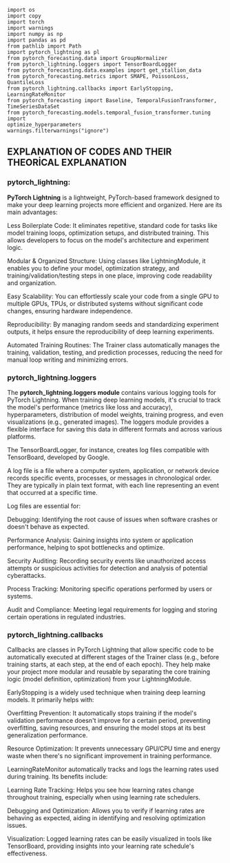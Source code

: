 ```
import os
import copy
import torch
import warnings
import numpy as np
import pandas as pd
from pathlib import Path
import pytorch_lightning as pl
from pytorch_forecasting.data import GroupNormalizer
from pytorch_lightning.loggers import TensorBoardLogger
from pytorch_forecasting.data.examples import get_stallion_data
from pytorch_forecasting.metrics import SMAPE, PoissonLoss, QuantileLoss
from pytorch_lightning.callbacks import EarlyStopping, LearningRateMonitor
from pytorch_forecasting import Baseline, TemporalFusionTransformer, 
TimeSeriesDataSet
from pytorch_forecasting.models.temporal_fusion_transformer.tuning import 
optimize_hyperparameters
warnings.filterwarnings("ignore")
```

## EXPLANATION OF CODES AND THEIR THEORİCAL EXPLANATION

### pytorch_lightning: 

**PyTorch Lightning** is a lightweight, PyTorch-based framework designed to make your deep learning projects more efficient and organized. Here are its main advantages:

Less Boilerplate Code: It eliminates repetitive, standard code for tasks like model training loops, optimization setups, and distributed training. This allows developers to focus on the model's architecture and experiment logic.

Modular & Organized Structure: Using classes like LightningModule, it enables you to define your model, optimization strategy, and training/validation/testing steps in one place, improving code readability and organization.

Easy Scalability: You can effortlessly scale your code from a single GPU to multiple GPUs, TPUs, or distributed systems without significant code changes, ensuring hardware independence.

Reproducibility: By managing random seeds and standardizing experiment outputs, it helps ensure the reproducibility of deep learning experiments.

Automated Training Routines: The Trainer class automatically manages the training, validation, testing, and prediction processes, reducing the need for manual loop writing and minimizing errors.

### pytorch_lightning.loggers

The **pytorch_lightning.loggers module** contains various logging tools for PyTorch Lightning. When training deep learning models, it's crucial to track the model's performance (metrics like loss and accuracy), hyperparameters, distribution of model weights, training progress, and even visualizations (e.g., generated images). The loggers module provides a flexible interface for saving this data in different formats and across various platforms.

The TensorBoardLogger, for instance, creates log files compatible with TensorBoard, developed by Google.

A log file is a file where a computer system, application, or network device records specific events, processes, or messages in chronological order. They are typically in plain text format, with each line representing an event that occurred at a specific time.

Log files are essential for:

Debugging: Identifying the root cause of issues when software crashes or doesn't behave as expected.

Performance Analysis: Gaining insights into system or application performance, helping to spot bottlenecks and optimize.

Security Auditing: Recording security events like unauthorized access attempts or suspicious activities for detection and analysis of potential cyberattacks.

Process Tracking: Monitoring specific operations performed by users or systems.

Audit and Compliance: Meeting legal requirements for logging and storing certain operations in regulated industries.

### pytorch_lightning.callbacks
Callbacks are classes in PyTorch Lightning that allow specific code to be automatically executed at different stages of the Trainer class (e.g., before training starts, at each step, at the end of each epoch). They help make your project more modular and reusable by separating the core training logic (model definition, optimization) from your LightningModule.

EarlyStopping is a widely used technique when training deep learning models. It primarily helps with:

Overfitting Prevention: It automatically stops training if the model's validation performance doesn't improve for a certain period, preventing overfitting, saving resources, and ensuring the model stops at its best generalization performance.

Resource Optimization: It prevents unnecessary GPU/CPU time and energy waste when there's no significant improvement in training performance.

LearningRateMonitor automatically tracks and logs the learning rates used during training. Its benefits include:

Learning Rate Tracking: Helps you see how learning rates change throughout training, especially when using learning rate schedulers.

Debugging and Optimization: Allows you to verify if learning rates are behaving as expected, aiding in identifying and resolving optimization issues.

Visualization: Logged learning rates can be easily visualized in tools like TensorBoard, providing insights into your learning rate schedule's effectiveness.



